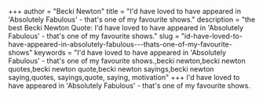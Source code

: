 +++
author = "Becki Newton"
title = "I'd have loved to have appeared in 'Absolutely Fabulous' - that's one of my favourite shows."
description = "the best Becki Newton Quote: I'd have loved to have appeared in 'Absolutely Fabulous' - that's one of my favourite shows."
slug = "id-have-loved-to-have-appeared-in-absolutely-fabulous---thats-one-of-my-favourite-shows"
keywords = "I'd have loved to have appeared in 'Absolutely Fabulous' - that's one of my favourite shows.,becki newton,becki newton quotes,becki newton quote,becki newton sayings,becki newton saying,quotes, sayings,quote, saying, motivation"
+++
I'd have loved to have appeared in 'Absolutely Fabulous' - that's one of my favourite shows.
